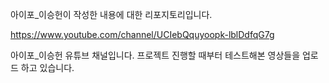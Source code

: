 아이포_이승헌이 작성한 내용에 대한 리포지토리입니다.

https://www.youtube.com/channel/UCIebQquyoopk-lblDdfqG7g

아이포_이승헌 유튜브 채널입니다. 프로젝트 진행할 때부터 테스트해본 영상들을 업로드 하고 있습니다.


